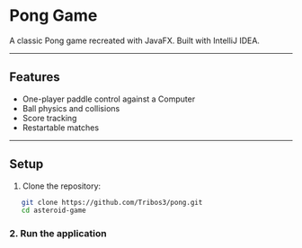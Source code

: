 # Pong Game

A classic Pong game recreated with JavaFX. Built with IntelliJ IDEA.

---

## Features

- One-player paddle control against a Computer
- Ball physics and collisions
- Score tracking
- Restartable matches

---

## Setup

1. Clone the repository:
```bash
   git clone https://github.com/Tribos3/pong.git
   cd asteroid-game
````
### 2. Run the application